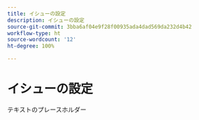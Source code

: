 ```yaml
---
title: イシューの設定
description: イシューの設定
source-git-commit: 3bba6af04e9f28f00935ada4dad569da232d4b42
workflow-type: ht
source-wordcount: '12'
ht-degree: 100%

---
```


# イシューの設定

テキストのプレースホルダー